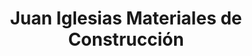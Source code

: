---
title: "Juan Iglesias Materiales de Construcción"
url: /sevilla/juan-iglesias-materiales-de-construccion/
shop: Baustoffe
---
